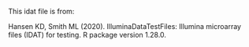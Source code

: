 This idat file is from:

Hansen KD, Smith ML (2020). IlluminaDataTestFiles: Illumina microarray files (IDAT) for testing. R package version 1.28.0.
